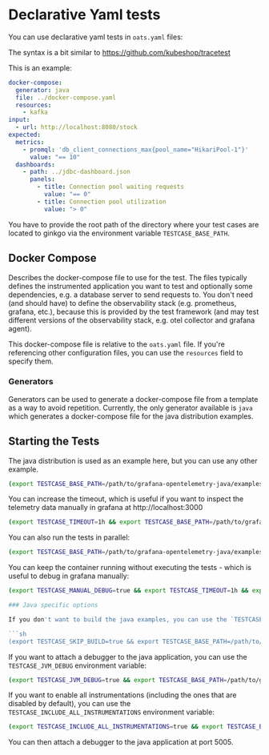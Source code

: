# Declarative Yaml tests

You can use declarative yaml tests in `oats.yaml` files:

The syntax is a bit similar to https://github.com/kubeshop/tracetest

This is an example:

```yaml
docker-compose:
  generator: java
  file: ../docker-compose.yaml
  resources:
    - kafka
input:
  - url: http://localhost:8080/stock
expected:
  metrics:
    - promql: 'db_client_connections_max{pool_name="HikariPool-1"}'
      value: "== 10"
  dashboards:
    - path: ../jdbc-dashboard.json
      panels:
        - title: Connection pool waiting requests
          value: "== 0"
        - title: Connection pool utilization
          value: "> 0"
```

You have to provide the root path of the directory where your test cases are located to ginkgo
via the environment variable `TESTCASE_BASE_PATH`.

## Docker Compose

Describes the docker-compose file to use for the test.
The files typically defines the instrumented application you want to test and optionally some dependencies,
e.g. a database server to send requests to.
You don't need (and should have) to define the observability stack (e.g. prometheus, grafana, etc.),
because this is provided by the test framework (and may test different versions of the observability stack,
e.g. otel collector and grafana agent).

This docker-compose file is relative to the `oats.yaml` file.
If you're referencing other configuration files, you can use the `resources` field to specify them.

### Generators

Generators can be used to generate a docker-compose file from a template as a way to avoid repetition.
Currently, the only generator available is `java` which generates a docker-compose file for the java distribution
examples.

## Starting the Tests

The java distribution is used as an example here, but you can use any other example.

```sh
(export TESTCASE_BASE_PATH=/path/to/grafana-opentelemetry-java/examples && ginkgo -v -r)
```
                           
You can increase the timeout, which is useful if you want to inspect the telemetry data manually
in grafana at http://localhost:3000

```sh
(export TESTCASE_TIMEOUT=1h && export TESTCASE_BASE_PATH=/path/to/grafana-opentelemetry-java/examples && ginkgo -v -r)
```

You can also run the tests in parallel:

```sh
(export TESTCASE_BASE_PATH=/path/to/grafana-opentelemetry-java/examples && ginkgo -v -r -p)
```
                             
You can keep the container running without executing the tests - which is useful to debug in grafana manually:

```sh
(export TESTCASE_MANUAL_DEBUG=true && export TESTCASE_TIMEOUT=1h && export TESTCASE_BASE_PATH=/path/to/grafana-opentelemetry-java/examples && ginkgo -v -r)

### Java specific options

If you don't want to build the java examples, you can use the `TESTCASE_SKIP_BUILD` environment variable:

```sh
(export TESTCASE_SKIP_BUILD=true && export TESTCASE_BASE_PATH=/path/to/grafana-opentelemetry-java/examples && ginkgo -v -r)
```

If you want to attach a debugger to the java application, you can use the `TESTCASE_JVM_DEBUG` environment variable:

```sh
(export TESTCASE_JVM_DEBUG=true && export TESTCASE_BASE_PATH=/path/to/grafana-opentelemetry-java/examples && ginkgo -v -r)
```

If you want to enable all instrumentations (including the ones that are disabled by default), you can use the `TESTCASE_INCLUDE_ALL_INSTRUMENTATIONS` environment variable:

```sh
(export TESTCASE_INCLUDE_ALL_INSTRUMENTATIONS=true && export TESTCASE_BASE_PATH=/path/to/grafana-opentelemetry-java/examples && ginkgo -v -r)
```
You can then attach a debugger to the java application at port 5005.
